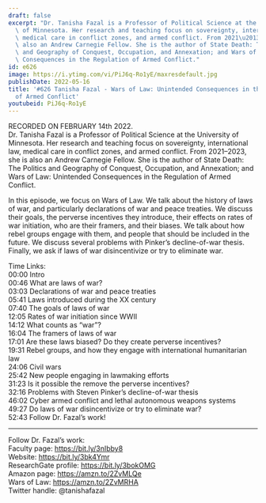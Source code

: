 ```yaml
---
draft: false
excerpt: "Dr. Tanisha Fazal is a Professor of Political Science at the University\
  \ of Minnesota. Her research and teaching focus on sovereignty, international law,\
  \ medical care in conflict zones, and armed conflict. From 2021\u20132023, she is\
  \ also an Andrew Carnegie Fellow. She is the author of State Death: The Politics\
  \ and Geography of Conquest, Occupation, and Annexation; and Wars of Law: Unintended\
  \ Consequences in the Regulation of Armed Conflict."
id: e626
image: https://i.ytimg.com/vi/PiJ6q-Ro1yE/maxresdefault.jpg
publishDate: 2022-05-16
title: '#626 Tanisha Fazal - Wars of Law: Unintended Consequences in the Regulation
  of Armed Conflict'
youtubeid: PiJ6q-Ro1yE
---
```

RECORDED ON FEBRUARY 14th 2022.  
Dr. Tanisha Fazal is a Professor of Political Science at the University of Minnesota. Her research and teaching focus on sovereignty, international law, medical care in conflict zones, and armed conflict. From 2021–2023, she is also an Andrew Carnegie Fellow. She is the author of State Death: The Politics and Geography of Conquest, Occupation, and Annexation; and Wars of Law: Unintended Consequences in the Regulation of Armed Conflict.

In this episode, we focus on Wars of Law. We talk about the history of laws of war, and particularly declarations of war and peace treaties. We discuss their goals, the perverse incentives they introduce, their effects on rates of war initiation, who are their framers, and their biases. We talk about how rebel groups engage with them, and people that should be included in the future. We discuss several problems with Pinker’s decline-of-war thesis. Finally, we ask if laws of war disincentivize or try to eliminate war.

Time Links:  
00:00 Intro  
00:46  What are laws of war?  
03:03  Declarations of war and peace treaties  
05:41  Laws introduced during the XX century  
07:40  The goals of laws of war  
12:05  Rates of war initiation since WWII  
14:12  What counts as “war”?  
16:04  The framers of laws of war  
17:01  Are these laws biased? Do they create perverse incentives?  
19:31  Rebel groups, and how they engage with international humanitarian law  
24:06  Civil wars  
25:42  New people engaging in lawmaking efforts  
31:23  Is it possible the remove the perverse incentives?  
32:16  Problems with Steven Pinker’s decline-of-war thesis  
46:02  Cyber armed conflict and lethal autonomous weapons systems  
49:27  Do laws of war disincentivize or try to eliminate war?  
52:43  Follow Dr. Fazal’s work!

---

Follow Dr. Fazal’s work:  
Faculty page: https://bit.ly/3nIbby8  
Website: https://bit.ly/3bk4Ymr  
ResearchGate profile: https://bit.ly/3bokOMG  
Amazon page: https://amzn.to/2ZvMLQe  
Wars of Law: https://amzn.to/2ZvMRHA  
Twitter handle: @tanishafazal
